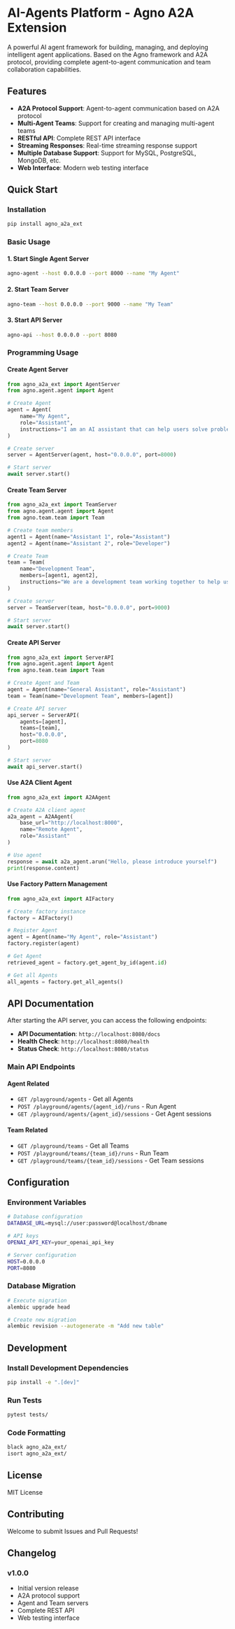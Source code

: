 # AI-Agents Platform - Agno A2A Extension

A powerful AI agent framework for building, managing, and deploying intelligent agent applications. Based on the Agno framework and A2A protocol, providing complete agent-to-agent communication and team collaboration capabilities.

## Features

- **A2A Protocol Support**: Agent-to-agent communication based on A2A protocol
- **Multi-Agent Teams**: Support for creating and managing multi-agent teams
- **RESTful API**: Complete REST API interface
- **Streaming Responses**: Real-time streaming response support
- **Multiple Database Support**: Support for MySQL, PostgreSQL, MongoDB, etc.
- **Web Interface**: Modern web testing interface

## Quick Start

### Installation

```bash
pip install agno_a2a_ext
```

### Basic Usage

#### 1. Start Single Agent Server

```bash
agno-agent --host 0.0.0.0 --port 8000 --name "My Agent"
```

#### 2. Start Team Server

```bash
agno-team --host 0.0.0.0 --port 9000 --name "My Team"
```

#### 3. Start API Server

```bash
agno-api --host 0.0.0.0 --port 8080
```

### Programming Usage

#### Create Agent Server

```python
from agno_a2a_ext import AgentServer
from agno.agent.agent import Agent

# Create Agent
agent = Agent(
    name="My Agent",
    role="Assistant",
    instructions="I am an AI assistant that can help users solve problems."
)

# Create server
server = AgentServer(agent, host="0.0.0.0", port=8000)

# Start server
await server.start()
```

#### Create Team Server

```python
from agno_a2a_ext import TeamServer
from agno.agent.agent import Agent
from agno.team.team import Team

# Create team members
agent1 = Agent(name="Assistant 1", role="Assistant")
agent2 = Agent(name="Assistant 2", role="Developer")

# Create Team
team = Team(
    name="Development Team",
    members=[agent1, agent2],
    instructions="We are a development team working together to help users."
)

# Create server
server = TeamServer(team, host="0.0.0.0", port=9000)

# Start server
await server.start()
```

#### Create API Server

```python
from agno_a2a_ext import ServerAPI
from agno.agent.agent import Agent
from agno.team.team import Team

# Create Agent and Team
agent = Agent(name="General Assistant", role="Assistant")
team = Team(name="Development Team", members=[agent])

# Create API server
api_server = ServerAPI(
    agents=[agent],
    teams=[team],
    host="0.0.0.0",
    port=8080
)

# Start server
await api_server.start()
```

#### Use A2A Client Agent

```python
from agno_a2a_ext import A2AAgent

# Create A2A client agent
a2a_agent = A2AAgent(
    base_url="http://localhost:8000",
    name="Remote Agent",
    role="Assistant"
)

# Use agent
response = await a2a_agent.arun("Hello, please introduce yourself")
print(response.content)
```

#### Use Factory Pattern Management

```python
from agno_a2a_ext import AIFactory

# Create factory instance
factory = AIFactory()

# Register Agent
agent = Agent(name="My Agent", role="Assistant")
factory.register(agent)

# Get Agent
retrieved_agent = factory.get_agent_by_id(agent.id)

# Get all Agents
all_agents = factory.get_all_agents()
```

## API Documentation

After starting the API server, you can access the following endpoints:

- **API Documentation**: `http://localhost:8080/docs`
- **Health Check**: `http://localhost:8080/health`
- **Status Check**: `http://localhost:8080/status`

### Main API Endpoints

#### Agent Related
- `GET /playground/agents` - Get all Agents
- `POST /playground/agents/{agent_id}/runs` - Run Agent
- `GET /playground/agents/{agent_id}/sessions` - Get Agent sessions

#### Team Related
- `GET /playground/teams` - Get all Teams
- `POST /playground/teams/{team_id}/runs` - Run Team
- `GET /playground/teams/{team_id}/sessions` - Get Team sessions

## Configuration

### Environment Variables

```bash
# Database configuration
DATABASE_URL=mysql://user:password@localhost/dbname

# API keys
OPENAI_API_KEY=your_openai_api_key

# Server configuration
HOST=0.0.0.0
PORT=8080
```

### Database Migration

```bash
# Execute migration
alembic upgrade head

# Create new migration
alembic revision --autogenerate -m "Add new table"
```

## Development

### Install Development Dependencies

```bash
pip install -e ".[dev]"
```

### Run Tests

```bash
pytest tests/
```

### Code Formatting

```bash
black agno_a2a_ext/
isort agno_a2a_ext/
```

## License

MIT License

## Contributing

Welcome to submit Issues and Pull Requests!

## Changelog

### v1.0.0
- Initial version release
- A2A protocol support
- Agent and Team servers
- Complete REST API
- Web testing interface 